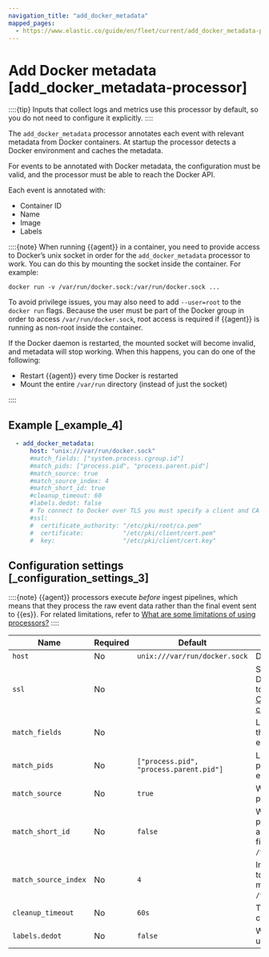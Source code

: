 ```yaml
---
navigation_title: "add_docker_metadata"
mapped_pages:
  - https://www.elastic.co/guide/en/fleet/current/add_docker_metadata-processor.html
---
```


# Add Docker metadata [add_docker_metadata-processor]


::::{tip}
Inputs that collect logs and metrics use this processor by default, so you do not need to configure it explicitly.
::::


The `add_docker_metadata` processor annotates each event with relevant metadata from Docker containers. At startup the processor detects a Docker environment and caches the metadata.

For events to be annotated with Docker metadata, the configuration must be valid, and the processor must be able to reach the Docker API.

Each event is annotated with:

* Container ID
* Name
* Image
* Labels

::::{note}
When running {{agent}} in a container, you need to provide access to Docker’s unix socket in order for the `add_docker_metadata` processor to work. You can do this by mounting the socket inside the container. For example:

`docker run -v /var/run/docker.sock:/var/run/docker.sock ...`

To avoid privilege issues, you may also need to add `--user=root` to the `docker run` flags. Because the user must be part of the Docker group in order to access `/var/run/docker.sock`, root access is required if {{agent}} is running as non-root inside the container.

If the Docker daemon is restarted, the mounted socket will become invalid, and metadata will stop working. When this happens, you can do one of the following:

* Restart {{agent}} every time Docker is restarted
* Mount the entire `/var/run` directory (instead of just the socket)

::::



## Example [_example_4]

```yaml
  - add_docker_metadata:
      host: "unix:///var/run/docker.sock"
      #match_fields: ["system.process.cgroup.id"]
      #match_pids: ["process.pid", "process.parent.pid"]
      #match_source: true
      #match_source_index: 4
      #match_short_id: true
      #cleanup_timeout: 60
      #labels.dedot: false
      # To connect to Docker over TLS you must specify a client and CA certificate.
      #ssl:
      #  certificate_authority: "/etc/pki/root/ca.pem"
      #  certificate:           "/etc/pki/client/cert.pem"
      #  key:                   "/etc/pki/client/cert.key"
```


## Configuration settings [_configuration_settings_3]

::::{note}
{{agent}} processors execute *before* ingest pipelines, which means that they process the raw event data rather than the final event sent to {{es}}. For related limitations, refer to [What are some limitations of using processors?](/reference/fleet/agent-processors.md#limitations)
::::


| Name | Required | Default | Description |
| --- | --- | --- | --- |
| `host` | No | `unix:///var/run/docker.sock` | Docker socket (UNIX or TCP socket). |
| `ssl` | No |  | SSL configuration to use when connecting to the Docker socket. For a list ofavailable settings, refer to [SSL/TLS](/reference/fleet/elastic-agent-ssl-configuration.md), specificallythe settings under [Table 7, Common configuration options](/reference/fleet/elastic-agent-ssl-configuration.md#common-ssl-options) and [Table 8, Client configuration options](/reference/fleet/elastic-agent-ssl-configuration.md#client-ssl-options). |
| `match_fields` | No |  | List of fields to match a container ID. At least one of the fields most hold a container ID to get the event enriched. |
| `match_pids` | No | `["process.pid", "process.parent.pid"]` | List of fields that contain process IDs. If the process is running in Docker, the event will be enriched. |
| `match_source` | No | `true` | Whether to match the container ID from a log path present in the `log.file.path` field. |
| `match_short_id` | No | `false` | Whether to match the container short ID from a log path present in the `log.file.path` field. This setting allows you to match directory names that have the first 12 characters of the container ID. For example, `/var/log/containers/b7e3460e2b21/*.log`. |
| `match_source_index` | No | `4` | Index in the source path split by a forward slash (`/`) to find the container ID. For example, the default, `4`, matches the container ID in `/var/lib/docker/containers/<container_id>/*.log`. |
| `cleanup_timeout` | No | `60s` | Time of inactivity before container metadata is cleaned up and forgotten. |
| `labels.dedot` | No | `false` | Whether to replace dots (`.`) in labels with underscores (`_`). |

